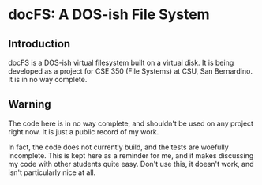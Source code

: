 # docFS: A DOS-ish File System

## Introduction

docFS is a DOS-ish virtual filesystem built on a virtual disk. It is being developed as a project for CSE 350 (File Systems) at CSU, San Bernardino. It is in no way complete.

## Warning

The code here is in no way complete, and shouldn't be used on any project right now. It is just a public record of my work.

In fact, the code does not currently build, and the tests are woefully incomplete. This is kept here as a reminder for me, and it makes discussing my code with other students quite easy. Don't use this, it doesn't work, and isn't particularly nice at all.
